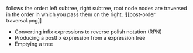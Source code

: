 follows the order: left subtree, right subtree, root node
nodes are traversed in the order in which you pass them on the right.
![[post-order traversal.png]]

- Converting infix expressions to reverse polish notation (RPN)
- Producing a postfix expression from a expression tree
- Emptying a tree